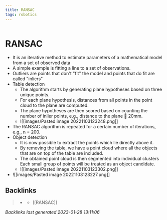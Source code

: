 ```yaml
---
title: RANSAC
tags: robotics 
---
```

```toc
```
# RANSAC
- It is an iterative method to estimate parameters of a mathematical model from a set of observed data
- A simple example is fitting a line to a set of observations.
- Outliers are points that don't "fit" the model and points that do fit are called "inliers"
- Table detection
	- The algorithm starts by generating plane hypotheses based on three unique points.
	- For each plane hypothesis, distances from all points in the point cloud to the plane are computed.
	- The plane hypotheses are then scored based on counting the number of inlier points, e.g., distance to the plane  20mm.
	- ![[images/Pasted image 20221103123248.png]]
- The RANSAC algorithm is repeated for a certain number of iterations, e.g., n = 200.
- Object detection
	- It is now possible to extract the points which lie directly above it.
	- By removing the table, we have a point cloud where all the objects that are on top of the table are included.
	- The obtained point cloud is then segmented into individual clusters Each small group of points will be treated as an object candidate.
	- ![[images/Pasted image 20221103123302.png]]
- ![[images/Pasted image 20221103123227.png]]

## Backlinks

> - [](journals/2022-11-03.md)
>   - [[RANSAC]]

_Backlinks last generated 2023-01-28 13:11:06_
